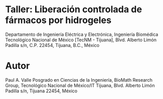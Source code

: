 
# Taller: Liberación controlada de fármacos por hidrogeles
Departamento de Ingeniería Eléctrica y Electrónica, Ingeniería Biomédica
Tecnológico Nacional de México [TecNM - Tijuana], Blvd. Alberto Limón Padilla s/n, C.P. 22454, Tijuana, B.C., México

# Autor
Paul A. Valle
Posgrado en Ciencias de la Ingeniería, BioMath Research Group, Tecnológico Nacional de México/IT Tijuana, Blvd. Alberto Limón Padilla s/n, Tijuana 22454, México
